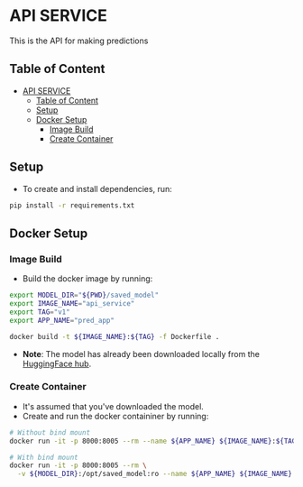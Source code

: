 # API SERVICE

This is the API for making predictions

## Table of Content

- [API SERVICE](#api-service)
  - [Table of Content](#table-of-content)
  - [Setup](#setup)
  - [Docker Setup](#docker-setup)
    - [Image Build](#image-build)
    - [Create Container](#create-container)

## Setup

- To create and install dependencies, run:

```sh
pip install -r requirements.txt
```

## Docker Setup

### Image Build

- Build the docker image by running:

```sh
export MODEL_DIR="${PWD}/saved_model"
export IMAGE_NAME="api_service"
export TAG="v1"
export APP_NAME="pred_app"

docker build -t ${IMAGE_NAME}:${TAG} -f Dockerfile .
```

- **Note**: The model has already been downloaded locally from the [HuggingFace hub](https://huggingface.co/chineidu/bert-finetuned-ner).

### Create Container

- It's assumed that you've downloaded the model.
- Create and run the docker containiner by running:

```sh
# Without bind mount
docker run -it -p 8000:8005 --rm --name ${APP_NAME} ${IMAGE_NAME}:${TAG}

# With bind mount
docker run -it -p 8000:8005 --rm \
  -v ${MODEL_DIR}:/opt/saved_model:ro --name ${APP_NAME} ${IMAGE_NAME}:${TAG}
```
